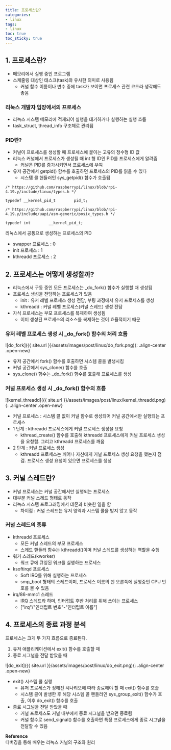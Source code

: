```yaml
---
title: 프로세스란?
categories:
- linux
tags:
- linux
toc: true
toc_sticky: true
---
```


## 1\. 프로세스란?

-   메모리에서 실행 중인 프로그램
-   스케줄링 대상인 태스크(task)와 유사한 의미로 사용됨
    -   커널 함수 이름이나 변수 중에 task가 보이면 프로세스 관련 코드라 생각해도 좋음

### 리눅스 개발자 입장에서의 프로세스

-   리눅스 시스템 메모리에 적재되어 실행을 대기하거나 실행하는 실행 흐름
-   task\_struct, thread\_info 구조체로 관리됨

### PID란?

-   커널이 프로세스를 생성할 때 프로세스에 붙이는 고유의 정수형 ID 값
-   리눅스 커널에서 프로세스가 생성될 때 int 형 ID인 PID를 프로세스에게 알려줌
    -   커널은 PID를 증가시키면서 프로세스에 부여
-   유저 공간에서 getpid() 함수를 호출하면 프로세스의 PID를 읽을 수 있다
    -   시스템 콜 핸들러인 sys\_getpid() 함수가 호출됨

```
/* https://github.com/raspberrypi/linux/blob/rpi-4.19.y/include/linux/types.h */

typedef __kernel_pid_t        pid_t;

/* https://github.com/raspberrypi/linux/blob/rpi-4.19.y/include/uapi/asm-generic/posix_types.h */

typedef int        __kernel_pid_t;
```

리눅스에서 공통으로 생성하는 프로세스의 PID

-   swapper 프로세스 : 0
-   init 프로세스 : 1
-   kthreadd 프로세스 : 2

## 2\. 프로세스는 어떻게 생성할까?

-   리눅스에서 구동 중인 모든 프로세스는 \_do\_fork() 함수가 실행할 때 생성됨
-   프로세스 생성을 전담하는 프로세스가 있음
    -   init : 유저 레벨 프로세스 생성 전담, 부팅 과정에서 유저 프로세스를 생성
    -   kthreadd : 커널 레벨 프로세스(커널 스레드) 생성 전담
-   자식 프로세스는 부모 프로세스를 복제하여 생성됨
    -   이미 생성된 프로세스의 리소스를 복제하는 것이 효율적이기 때문

### 유저 레벨 프로세스 생성 시 \_do\_fork() 함수의 처리 흐름

![do_fork]({{ site.url }}/assets/images/post/linux/do_fork.png){: .align-center .open-new}


-   유저 공간에서 fork() 함수를 호출하면 시스템 콜을 발생시킴
-   커널 공간에서 sys\_clone() 함수를 호출
-   sys\_clone() 함수는 \_do\_fork() 함수를 호출해 프로세스를 생성

### 커널 프로세스 생성 시 \_do\_fork() 함수의 흐름

![kernel_threadd]({{ site.url }}/assets/images/post/linux/kernel_threadd.png){: .align-center .open-new}

-   커널 프로세스 : 시스템 콜 없이 커널 함수로 생성되어 커널 공간에서만 실행되는 프로세스
-   1 단계 : kthreadd 프로세스에게 커널 프로세스 생성을 요청
    -   kthread\_create() 함수를 호출해 kthreadd 프로세스에게 커널 프로세스 생성을 요청함. 그리고 kthreadd 프로세스를 깨움
-   2 단계 : 커널 프로세스 생성
    -   kthreadd 프로세스는 깨어나 자신에게 커널 프로세스 생성 요청을 했는지 점검. 프로세스 생성 요청이 있으면 프로세스를 생성

## 3\. 커널 스레드란?

-   커널 프로세스는 커널 공간에서만 실행되는 프로세스
-   대부분 커널 스레드 형태로 동작
-   리눅스 시스템 프로그래밍에서 데몬과 비슷한 일을 함
    -   차이점 : 커널 스레드는 유저 영역과 시스템 콜을 받지 않고 동작

### 커널 스레드의 종류

-   kthreadd 프로세스
    -   모든 커널 스레드의 부모 프로세스
    -   스레드 핸들러 함수는 kthreadd()이며 커널 스레드를 생성하는 역할을 수행
-   워커 스레드(kworker)
    -   워크 큐에 큐잉된 워크를 실행하는 프로세스
-   ksoftirqd 프로세스
    -   Soft IRQ를 위해 실행하는 프로세스
    -   smp\_boot 형태의 스레드이며, 프로세스 이름의 맨 오른쪽에 실행중인 CPU 번호를 볼 수 있음
-   irq/86-mmc1 스레드
    -   IRQ 스레드라 하며, 인터럽트 후반 처리를 위해 쓰이는 프로세스
    -   \["irq"/"인터럽트 번호"-"인터럽트 이름"\]

## 4\. 프로세스의 종료 과정 분석

프로세스는 크게 두 가지 흐름으로 종료된다.

1.  유저 애플리케이션에서 exit() 함수를 호출할 때
2.  종료 시그널을 전달 받았을 때

![do_exit]({{ site.url }}/assets/images/post/linux/do_exit.png){: .align-center .open-new}

-   exit() 시스템 콜 실행
    -   유저 프로세스가 정해진 시나리오에 따라 종료해야 할 때 exit() 함수를 호출
    -   시스템 콜이 발생한 후 해당 시스템 콜 핸들러인 sys\_group\_exit() 함수가 호출, 이후 do\_exit() 함수를 호출
-   종료 시그널을 전달 받았을 때
    -   커널 프로세스도 커널 내부에서 종료 시그널을 받으면 종료됨
    -   커널 함수로 send\_signal() 함수를 호출하면 특정 프로세스에게 종료 시그널을 전달할 수 있음

**Reference**  
디버깅을 통해 배우는 리눅스 커널의 구조와 원리
